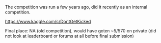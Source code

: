 The competition was run a few years ago, did it recently as an internal competition. 

https://www.kaggle.com/c/DontGetKicked

Final place: NA (old competition), would have goten ~5/570 on private (did not look at leaderboard or forums at all before final submission)